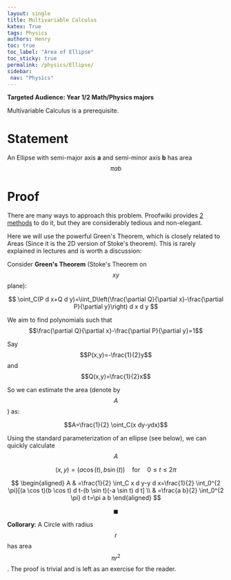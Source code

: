 ```yaml
---
layout: single
title: Multivariable Calculus
katex: True
tags: Physics
authors: Henry
toc: true
toc_label: "Area of Ellipse"
toc_sticky: true
permalink: /physics/Ellipse/
sidebar:
 nav: "Physics"
---
```


**Targeted Audience: Year 1/2 Math/Physics majors**

Multivariable Calculus is a prerequisite.

# Statement

An Ellipse with semi-major axis **a** and semi-minor axis **b**  has area $$\pi ab $$

# Proof
There are many ways to approach this problem. Proofwiki provides [2 methods](https://proofwiki.org/wiki/Area_of_Ellipse) to do it, but they are considerably tedious and non-elegant. 

Here we will use the powerful Green's Theorem, which is closely related to Areas (Since it is the 2D version of Stoke's theorem). This is rarely explained in lectures and is worth a discussion:

Consider **Green's Theorem** (Stoke's Theorem on $$xy$$ plane):

$$
\oint_C(P d x+Q d y)=\iint_D\left(\frac{\partial Q}{\partial x}-\frac{\partial P}{\partial y}\right) d x d y
$$

We aim to find polynomials such that $$\frac{\partial Q}{\partial x}-\frac{\partial P}{\partial y}=1$$

Say $$P(x,y)=-\frac{1}{2}y$$ and $$Q(x,y)=\frac{1}{2}x$$

So we can estimate the area (denote by $$A$$) as:

$$A=\frac{1}{2} \oint_C(x dy-ydx)$$

Using the standard parameterization of an ellipse (see below), we can quickly calculate $$A$$

$${\displaystyle (x,y)=(a\cos(t),b\sin(t))\quad {\text{for}}\quad 0\leq t\leq 2\pi }$$


$$
\begin{aligned}
A & =\frac{1}{2} \int_C x d y-y d x=\frac{1}{2} \int_0^{2 \pi}[(a \cos t)(b \cos t) d t-(b \sin t)(-a \sin t) d t] \\
& =\frac{a b}{2} \int_0^{2 \pi} d t=\pi a b
\end{aligned}
$$

$$\blacksquare$$

**Collorary**: A Circle with radius $$r$$ has area $$ \pi r^2$$. The proof is trivial and is left as an exercise for the reader.